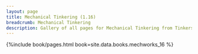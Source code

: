 ```yaml
---
layout: page
title: Mechanical Tinkering (1.16)
breadcrumb: Mechanical Tinkering
description: Gallery of all pages for Mechanical Tinkering from Tinkers' Mechworks in Minecraft 1.16.5.
---
```


{%include book/pages.html book=site.data.books.mechworks_16 %}